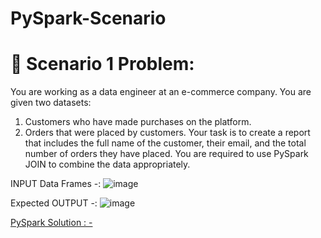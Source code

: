 # PySpark-Scenario
# 🚨 Scenario 1 Problem:
You are working as a data engineer at an e-commerce company. You are given two datasets:
1.	Customers who have made purchases on the platform.
2.	Orders that were placed by customers.
Your task is to create a report that includes the full name of the customer, their email, and the total number of orders they have placed. You are required to use PySpark JOIN to combine the data appropriately.

INPUT Data Frames -:
![image](https://github.com/user-attachments/assets/d192343e-9e82-4a0b-9bc9-3a94e271ecc5)

Expected OUTPUT -: 
![image](https://github.com/user-attachments/assets/014b0a00-bec5-40c2-854b-9b3a9aafdddd)

[PySpark Solution : - ](https://github.com/Paritosh135/PySpark-Scenario/blob/main/Scenario-1-Problem.py)
